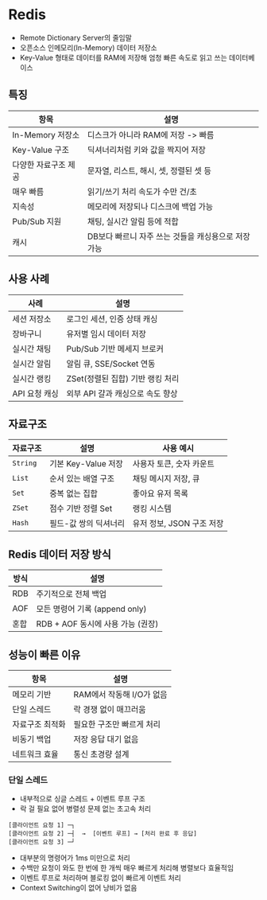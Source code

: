 # Redis
- Remote Dictionary Server의 줄임말
- 오픈소스 인메모리(In-Memory) 데이터 저장소
- Key-Value 형태로 데이터를 RAM에 저장해 엄청 빠른 속도로 읽고 쓰는 데이터베이스
## 특징
|항목|설명|
|--|--|
|In-Memory 저장소|디스크가 아니라 RAM에 저장 -> 빠름|
|Key-Value 구조|딕셔너리처럼 키와 값을 짝지어 저장|
|다양한 자료구조 제공|문자열, 리스트, 해시, 셋, 정렬된 셋 등|
|매우 빠름|읽기/쓰기 처리 속도가 수만 건/초|
|지속성|메모리에 저장되나 디스크에 백업 가능|
|Pub/Sub 지원|채팅, 실시간 알림 등에 적합|
|캐시|DB보다 빠르니 자주 쓰는 것들을 캐싱용으로 저장 가능|
## 사용 사례
|사례|설명|
|--|--|
|세션 저장소|로그인 세션, 인증 상태 캐싱|
|장바구니|유저별 임시 데이터 저장|
|실시간 채팅|Pub/Sub 기반 메세지 브로커|
|실시간 알림|알림 큐, SSE/Socket 연동|
|실시간 랭킹|ZSet(정렬된 집합) 기반 랭킹 처리|
|API 요청 캐싱|외부 API 걀과 캐싱으로 속도 향상|
## 자료구조
|자료구조|설명|사용 예시|
|--|--|--|
|`String`|기본 Key-Value 저장|사용자 토큰, 숫자 카운트|
|`List`|순서 있는 배열 구조|채팅 메시지 저장, 큐|
|`Set`|중복 없는 집합|좋아요 유저 목록|
|`ZSet`|점수 기반 정렬 Set|랭킹 시스템|
|`Hash`|필드-값 쌍의 딕셔너리|유저 정보, JSON 구조 저장|
## Redis 데이터 저장 방식
|방식|설명|
|--|--|
|RDB|주기적으로 전체 백업|
|AOF|모든 명령어 기록 (append only)|
|혼합|RDB + AOF 동시에 사용 가능 (권장)|
## 성능이 빠른 이유
|항목|설명|
|--|--|
|메모리 기반|RAM에서 작동해 I/O가 없음|
|단일 스레드|락 경쟁 없이 매끄러움|
|자료구조 최적화|필요한 구조만 빠르게 처리|
|비동기 백업|저장 응답 대기 없음|
|네트워크 효율|통신 초경량 설계|
### 단일 스레드
- 내부적으로 싱글 스레드 + 이벤트 루프 구조
- 락 걸 필요 없어 병렬성 문제 없는 초고속 처리
```text
[클라이언트 요청 1] ─┐
[클라이언트 요청 2] ─┤  →  [이벤트 루프] → [처리 완료 후 응답]
[클라이언트 요청 3] ─┘
```
- 대부분의 명령어가 1ms 미만으로 처리
- 수백만 요청이 와도 한 번에 한 개씩 매우 빠르게 처리해 병렬보다 효율적임
- 이벤트 루프로 처리하며 블로킹 없이 빠르게 이벤트 처리
- Context Switching이 없어 낭비가 없음